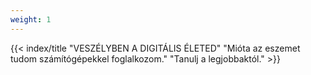 ```yaml
---
weight: 1
---
```

{{< index/title "VESZÉLYBEN A DIGITÁLIS ÉLETED" "Mióta az eszemet tudom számítógépekkel foglalkozom." "Tanulj a legjobbaktól." >}}
